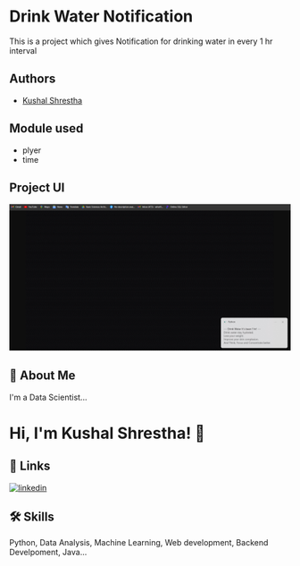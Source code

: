 
# Drink Water Notification

This is a project which gives Notification for drinking water in every 1 hr interval

## Authors

- [Kushal Shrestha](https://github.com/Kushal-Shr)


## Module used

- plyer
- time
## Project UI

![App Screenshot](https://github.com/Kushal-Shr/Drink-Water-Project/blob/main/Notification.png?raw=true)


## 🚀 About Me
I'm a Data Scientist...


# Hi, I'm Kushal Shrestha! 👋


## 🔗 Links

[![linkedin](https://img.shields.io/badge/linkedin-0A66C2?style=for-the-badge&logo=linkedin&logoColor=white)](https://www.linkedin.com/in/kushal-shrestha-28350927b/)



## 🛠 Skills
Python, Data Analysis, Machine Learning, Web development, Backend Develpoment, Java...

